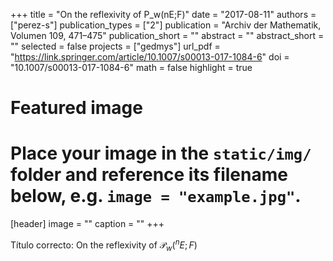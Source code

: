 +++
title = "On the reflexivity of P_w(nE;F)"
date = "2017-08-11"
authors = ["perez-s"]
publication_types = ["2"]
publication = "Archiv der Mathematik, Volumen 109, 471–475"
publication_short = ""
abstract = ""
abstract_short = ""
selected = false
projects = ["gedmys"]
url_pdf = "https://link.springer.com/article/10.1007/s00013-017-1084-6"
doi = "10.1007/s00013-017-1084-6"
math = false
highlight = true
# Featured image
# Place your image in the `static/img/` folder and reference its filename below, e.g. `image = "example.jpg"`.
[header]
image = ""
caption = ""
+++

Título correcto: On the reflexivity of $\mathcal{P}_{w}(^{n}E;F)$


